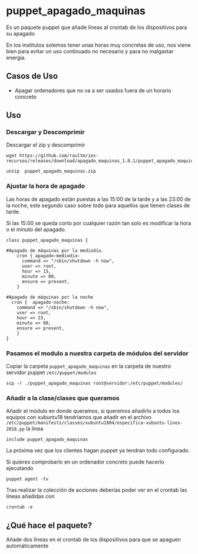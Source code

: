 # puppet_apagado_maquinas

Es un paquete puppet que añade líneas al crontab de los dispositivos para su apagado

En los institutos solemos tener unas horas muy concretas de uso, nos viene bien para evitar un uso continuado no necesario y para no malgastar energía.

## Casos de Uso
- Apagar ordenadores que no va a ser usados fuera de un horario concreto

## Uso

### Descargar y Descomprimir
Descargar el zip y descomprimir

```
wget https://github.com/raultm/ies-recursos/releases/download/apagado_maquinas_1.0.1/puppet_apagado_maquinas.zip

unzip  puppet_apagado_maquinas.zip
```

### Ajustar la hora de apagado
Las horas de apagado están puestas a las 15:00 de la tarde y a las 23:00 de la noche, este segundo caso sobre todo para aquellos que tienen clases de tarde.

Si las 15:00 se queda corto por cualquier razón tan solo es modificar la hora o el minuto del apagado.

```
class puppet_apagado_maquinas {

#Apagado de máquinas por la mediodía.
    cron { apagado-mediodia:
      command => "/sbin/shutdown -h now",
      user => root,
      hour => 15,
      minute => 00,
      ensure => present,
    }

#Apagado de máquinas por la noche
  cron {  apagado-noche:
    command => "/sbin/shutdown -h now",
    user => root,
    hour => 23,
    minute => 00,
    ensure => present,
	}
}

```

### Pasamos el modulo a nuestra carpeta de módulos del servidor

Copiar la carpeta `puppet_apagado_maquinas` en la carpeta de nuestro servidor puppet `/etc/puppet/modules`

```
scp -r ./puppet_apagado_maquinas root@servidor:/etc/puppet/modules/
```


### Añadir a la clase/clases que queramos

Añadir el módulo en donde queramos, si queremos añadirlo a todos los equipos con xubuntu18 tendríamos que añadir en el archivo `/etc/puppet/manifests/classes/xubuntu1804/especifica-xubuntu-linex-2018.pp` la línea

```
include puppet_apagado_maquinas
```

La próxima vez que los clientes hagan puppet ya tendran todo configurado. 

Si quieres comprobarlo en un ordenador concreto puede hacerlo ejecutando

```
puppet agent -tv
```

Tras realizar la colección de acciones deberías poder ver en el crontab las líneas añadidas con

```
crontab -e
```

## ¿Qué hace el paquete?

Añade dos líneas en el crontab de los dispositivos para que se apaguen automáticamente


